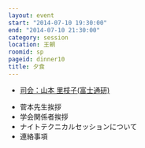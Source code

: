 ```yaml
---
layout: event
start: "2014-07-10 19:30:00"
end: "2014-07-10 21:30:00"
category: session
location: 王朝
roomid: sp
pageid: dinner10
title: 夕食
---
```

<ul data-role='listview'>
<li><a href="/people/4379/">司会：山本 里枝子(富士通研)</a></li>
</ul>

- 菅本先生挨拶
- 学会関係者挨拶
- ナイトテクニカルセッションについて
- 連絡事項
